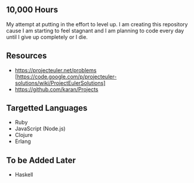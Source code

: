 10,000 Hours
------------

My attempt at putting in the effort to level up. I am creating this repository cause I am starting to feel stagnant and I am planning to code every day until I give up completely or I die.

Resources
---------
* https://projecteuler.net/problems [https://code.google.com/p/projecteuler-solutions/wiki/ProjectEulerSolutions]
* https://github.com/karan/Projects

Targetted Languages
-------------------
* Ruby
* JavaScript (Node.js)
* Clojure
* Erlang

To be Added Later
-----------------
* Haskell
